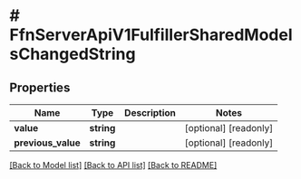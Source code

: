 # # FfnServerApiV1FulfillerSharedModelsChangedString

## Properties

Name | Type | Description | Notes
------------ | ------------- | ------------- | -------------
**value** | **string** |  | [optional] [readonly]
**previous_value** | **string** |  | [optional] [readonly]

[[Back to Model list]](../../README.md#models) [[Back to API list]](../../README.md#endpoints) [[Back to README]](../../README.md)

